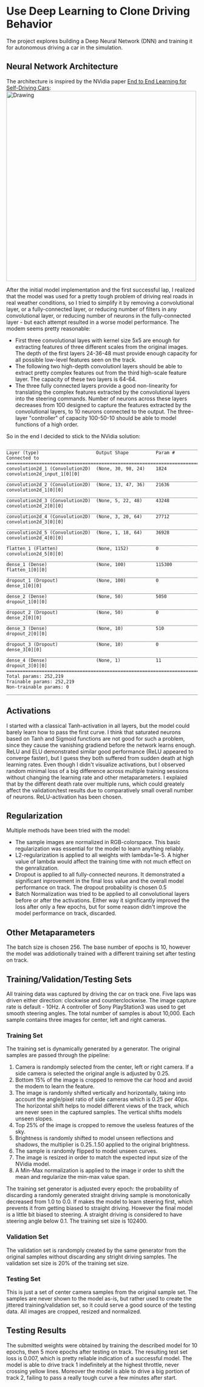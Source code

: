# Use Deep Learning to Clone Driving Behavior
The project explores building a Deep Neural Network (DNN) and training it for autonomous driving a car in the simulation.

## Neural Network Architecture
The architecture is inspired by the NVidia paper [End to End Learning for Self-Driving Cars](http://images.nvidia.com/content/tegra/automotive/images/2016/solutions/pdf/end-to-end-dl-using-px.pdf):
<img src="architecture.png" alt="Drawing" width="500"/>

After the initial model implementation and the first successful lap, I realized that the model was used for a pretty tough problem of driving real roads in real weather conditions, so I tried to simplify it by removing a convolutional layer, or a fully-connected layer, or reducing number of filters in any convolutional layer, or reducing number of neurons in the fully-connected layer - but each attempt resulted in a worse model performance. The modem seems pretty reasonable:
* First three convolutional layes with kernel size 5x5 are enough for extracting features of three different scales from the original images. The depth of the first layers 24-36-48 must provide enough capacity for all possible low-level features seen on the track.
* The following two high-depth convolutionl layers should be able to extract pretty complex features out from the third high-scale feature layer. The capacity of these two layers is 64-64. 
* The three fully connected layers provide a good non-linearity for translating the complex features extracted by the convolutional layers into the steering commands. Number of neurons across these layers decreases from 100 designed to capture the features extracted by the convolutional layers, to 10 neurons connected to the output. The three-layer "controller" of capacity 100-50-10 should be able to model functions of a high order.

So in the end I decided to stick to the NVidia solution:
```
____________________________________________________________________________________________________
Layer (type)                     Output Shape          Param #     Connected to
====================================================================================================
convolution2d_1 (Convolution2D)  (None, 30, 98, 24)    1824        convolution2d_input_1[0][0]
____________________________________________________________________________________________________
convolution2d_2 (Convolution2D)  (None, 13, 47, 36)    21636       convolution2d_1[0][0]
____________________________________________________________________________________________________
convolution2d_3 (Convolution2D)  (None, 5, 22, 48)     43248       convolution2d_2[0][0]
____________________________________________________________________________________________________
convolution2d_4 (Convolution2D)  (None, 3, 20, 64)     27712       convolution2d_3[0][0]
____________________________________________________________________________________________________
convolution2d_5 (Convolution2D)  (None, 1, 18, 64)     36928       convolution2d_4[0][0]
____________________________________________________________________________________________________
flatten_1 (Flatten)              (None, 1152)          0           convolution2d_5[0][0]
____________________________________________________________________________________________________
dense_1 (Dense)                  (None, 100)           115300      flatten_1[0][0]
____________________________________________________________________________________________________
dropout_1 (Dropout)              (None, 100)           0           dense_1[0][0]
____________________________________________________________________________________________________
dense_2 (Dense)                  (None, 50)            5050        dropout_1[0][0]
____________________________________________________________________________________________________
dropout_2 (Dropout)              (None, 50)            0           dense_2[0][0]
____________________________________________________________________________________________________
dense_3 (Dense)                  (None, 10)            510         dropout_2[0][0]
____________________________________________________________________________________________________
dropout_3 (Dropout)              (None, 10)            0           dense_3[0][0]
____________________________________________________________________________________________________
dense_4 (Dense)                  (None, 1)             11          dropout_3[0][0]
====================================================================================================
Total params: 252,219
Trainable params: 252,219
Non-trainable params: 0
____________________________________________________________________________________________________
```

## Activations
I started with a classical Tanh-activation in all layers, but the model could barely learn how to pass the first curve. I think that saturated neurons based on Tanh and Sigmoid functions are not good for such a problem, since they cause the vanishing gradiend before the network learns enough. ReLU and ELU demonstrated similar good performance (ReLU appeared to converge faster), but I guess they both suffered from sudden death at high learning rates. Even though I didn't visualize activations, but I observed random minimal loss of a big difference across multiple training sessions without changing the learning rate and other metaparameters. I explaied that by the different death rate over multiple runs, which could greately affect the validation/test results due to comparatively small overall number of neurons. ReLU-activation has been chosen.

## Regularization
Multiple methods have been tried with the model:
* The sample images are normalized in RGB-colorspace. This basic regularization was essential for the model to learn anything reliably.
* L2-regularization is applied to all weights with lambda=1e-5. A higher value of lambda would affect the training time with not much effect on the genralization.
* Dropout is applied to all fully-connected neurons. It demonstrated a significant inprovement in the final loss value and the overall model performance on track. The dropout probability is chosen 0.5
* Batch Normalization was tried to be applied to all convolutional layers before or after the activations. Either way it significantly improved the loss after only a few epochs, but for some reason didn't improve the model performance on track, discarded.

## Other Metaparameters
The batch size is chosen 256. The base number of epochs is 10, however the model was addiotionally trained with a different training set after testing on track.

## Training/Validation/Testing Sets
All training data was captured by driving the car on track one. Five laps was driven either direction: clockwise and counterclockwise. The image capture rate is default - 10Hz. A controller of Sony PlayStation3 was used to get smooth steering angles. The total number of samples is about 10,000. Each sample contains three images for center, left and right cameras.

### Training Set
The training set is dynamically generated by a generator. The original samples are passed through the pipeline:

1. Camera is randomply selected from the center, left or right camera. If a side camera is selected the original angle is adjusted by 0.25.
2. Bottom 15% of the image is cropped to remove the car hood and avoid the modem to learn the feature.
3. The image is randomly shifted vertically and horizontally, taking into account the angle/pixel ratio of side cameras which is 0.25 per 40px. The horizontal shift helps to model different views of the track, which are never seen in the captured samples. The vertical shifts models unseen slopes.
4. Top 25% of the image is cropped to remove the useless features of the sky.
5. Brightness is randomly shifted to model unseen reflections and shadows, the multiplier is 0.25..1.50 applied to the original brightness.
6. The sample is randomly flipped to model unseen curves.
7. The image is resized in order to match the expected input size of the NVidia model.
8. A Min-Max normalization is applied to the image ir order to shift the mean and regularize the min-max value span.

The training set generator is adjusted every epoch: the probability of discarding a randomly generated straight driving sample is monotonically decreased from 1.0 to 0.0. If makes the model to learn steering first, which prevents it from getting biased to straight driving. However the final model is a little bit biased to steering. A straight driving is considered to have steering angle below 0.1. The training set size is 102400.

### Validation Set
The validation set is randomply created by the same generator from the original samples without discarding any stright driving samples. The validation set size is 20% of the training set size.

### Testing Set
This is just a set of center camera samples from the original sample set. The samples are never shown to the model as-is, but rather used to create the jittered training/validation set, so it could serve a good source of the testing data. All images are cropped, resized and normalized.

## Testing Results
The submitted weights were obtained by training the described model for 10 epochs, then 5 more epochs after testing on track. The resulting test set loss is 0.007, which is pretty reliable indication of a successful model. The model is able to drive track 1 indefinitely at the highest throttle, never crossing yellow lines. Moreover the model is able to drive a big portion of track 2, failing to pass a really tough curve a few minutes after start.
